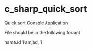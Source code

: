 # c_sharp_quick_sort
Quick sort Console Application

File should be in the following foramt

  name.id
1 amjad, 1
